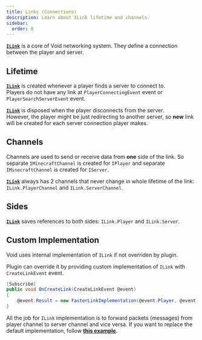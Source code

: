 ```yaml
---
title: Links (Connections)
description: Learn about ILink lifetime and channels.
sidebar:
  order: 0
---
```


[**`ILink`**](https://github.com/caunt/Void/blob/main/src/Api/Links/ILink.cs) is a core of Void networking system.
They define a connection between the player and server.

## Lifetime
[**`ILink`**](https://github.com/caunt/Void/blob/main/src/Api/Links/ILink.cs) is created whenever a player finds a server to connect to.  
Players do not have any link at `PlayerConnectingEvent` event or `PlayerSearchServerEvent` event.

[**`ILink`**](https://github.com/caunt/Void/blob/main/src/Api/Links/ILink.cs) is disposed when the player disconnects from the server.  
However, the player might be just redirecting to another server, so **new** link will be created for each server connection player makes.

## Channels
Channels are used to send or receive data from **one** side of the link.
So separate `IMinecraftChannel` is created for `IPlayer` and separate `IMinecraftChannel` is created for `IServer`.

[**`ILink`**](https://github.com/caunt/Void/blob/main/src/Api/Links/ILink.cs) always has 2 channels that never change in whole lifetime of the link: `ILink.PlayerChannel` and `ILink.ServerChannel`.

## Sides
[**`ILink`**](https://github.com/caunt/Void/blob/main/src/Api/Links/ILink.cs) saves references to both sides: `ILink.Player` and `ILink.Server`.

## Custom Implementation
Void uses internal implementation of `ILink` if not overriden by plugin.

Plugin can override it by providing custom implementation of `ILink` with `CreateLinkEvent` event.
```csharp
[Subscribe]
public void OnCreateLink(CreateLinkEvent @event)
{
    @event.Result = new FasterLinkImplementation(@event.Player, @event.Server);
}
```

All the job for `ILink` implementation is to forward packets (messages) from player channel to server channel and vice versa.
If you want to replace the default implementation, follow [**this example**](https://github.com/caunt/Void/blob/main/src/Platform/Links/Link.cs).